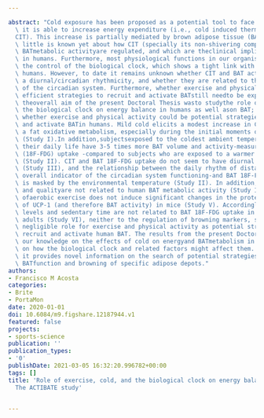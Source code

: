 ---
abstract: "Cold exposure has been proposed as a potential tool to face obesitysince\
  \ it is able to increase energy expenditure (i.e., cold induced thermogenesis \u2013\
  CIT). This increase is partially mediated by brown adipose tissue (BAT). Nevertheless,\
  \ little is known yet about how CIT (specially its non-shivering component) and\
  \ BATmetabolic activityare regulated, and which are theclinical implicationsof harnessingthem\
  \ in humans. Furthermore, most physiological functions in our organism are under\
  \ the control of the biological clock, which shows a tight link with disease in\
  \ humans. However, to date it remains unknown whether CIT and BAT activity follow\
  \ a diurnal/circadian rhythmicity, and whether they are related to the general functioning\
  \ of the circadian system. Furthermore, whether exercise and physical activity are\
  \ efficient strategies to recruit and activate BATstill needto be explored.Therefore,\
  \ theoverall aim of the present Doctoral Thesis wasto studythe role of cold and\
  \ the biological clock on energy balance in humans as well ason BAT; and toinvestigate\
  \ whether exercise and physical activity could be potential strategiesto recruit\
  \ and activate BATin humans. Mild cold elicits a modest increase in CIT and prompts\
  \ a fat oxidative metabolism, especially during the initial moments of cold exposure\
  \ (Study I).In addition,subjectsexposed to the coldest ambient temperature during\
  \ their daily life have 3-5 times more BAT volume and activity-measured as 18F-fluordeoxygelucose\
  \ (18F-FDG) uptake -compared to subjects who are exposed to a warmer ambient temperature\
  \ (Study II). CIT and BAT 18F-FDG uptake do not seem to have diurnal variations\
  \ (Study III), and the relationship between the daily rhythm of distal skin temperature-an\
  \ overall indicator of the circadian system functioning-and BAT 18F-FDG uptake,\
  \ is masked by the environmental temperature (Study II). In addition, sleepduration\
  \ and qualityare not related to human BAT metabolic activity (Study IV). Anacutebout\
  \ ofaerobic exercise does not induce significant changes in the protein concentrations\
  \ of UCP-1 (and therefore BAT activity) in mice (Study V). Accordingly, physicalactivity\
  \ levels and sedentary time are not related to BAT 18F-FDG uptake in young human\
  \ adults (Study VI), neither to the regulation of browning markers, suggesting a\
  \ negligible role for exercise and physical activity as potential strategies to\
  \ recruit and activate human BAT. The results from the present Doctoral Thesisincrease\
  \ our knowledge on the effects of cold on energyand BATmetabolism in humans, and\
  \ on how the biological clock and related factors might affect them. In addition,\
  \ it provides novel information on the search of potential strategies to improve\
  \ BATfunction and browning of specific adipose depots."
authors:
- Francisco M Acosta
categories:
- Brite
- PortaMon
date: 2020-01-01
doi: 10.6084/m9.figshare.12187944.v1
featured: false
projects:
- sports-science
publication: ''
publication_types:
- '0'
publishDate: 2021-03-05 16:32:20.996782+00:00
tags: []
title: 'Role of exercise, cold, and the biological clock on energy balance in humans:
  The ACTIBATE study'

---
